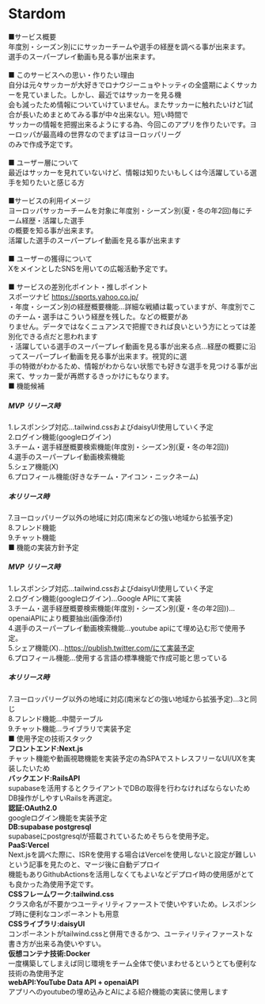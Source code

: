 # Stardom<br>
■サービス概要<br>
年度別・シーズン別ににサッカーチームや選手の経歴を調べる事が出来ます。<br>
選手のスーパープレイ動画も見る事が出来ます。<br>
<br>
■ このサービスへの思い・作りたい理由<br>
自分は元々サッカーが大好きでロナウジーニョやトッティの全盛期によくサッカーを見ていました。しかし、最近ではサッカーを見る機<br>
会も減ったため情報についていけていません。またサッカーに触れたいけど1試合が長いためまとめてみる事が中々出来ない。短い時間で<br>
サッカーの情報を把握出来るようにする為、今回このアプリを作りたいです。ヨーロッパが最高峰の世界なのでまずはヨーロッパリーグ<br>
のみで作成予定です。<br>
<br>
■ ユーザー層について<br>
最近はサッカーを見れていないけど、情報は知りたいもしくは今活躍している選手を知りたいと感じる方<br>
<br>
■サービスの利用イメージ<br>
ヨーロッパサッカーチームを対象に年度別・シーズン別(夏・冬の年2回)毎にチーム経歴・活躍した選手<br>
の概要を知る事が出来ます。<br>
活躍した選手のスーパープレイ動画を見る事が出来ます<br>
<br>
■ ユーザーの獲得について<br>
XをメインとしたSNSを用いての広報活動予定です。<br>
<br>
■ サービスの差別化ポイント・推しポイント<br>
スポーツナビ
https://sports.yahoo.co.jp/<br>
・年度・シーズン別の経歴概要機能…詳細な戦績は載っていますが、年度別でこのチーム・選手はこういう経歴を残した。などの概要があ<br>
りません。データではなくニュアンスで把握できれば良いという方にとっては差別化できる点だと思われます<br>
・活躍している選手のスーパープレイ動画を見る事が出来る点…経歴の概要に沿ってスーパープレイ動画を見る事が出来ます。視覚的に選<br>
手の特徴がわかるため、情報がわからない状態でも好きな選手を見つける事が出来て、サッカー愛が再燃するきっかけにもなります。
<br>
■ 機能候補<br>
##### MVP リリース時<br>
1.レスポンシブ対応…tailwind.cssおよびdaisyUI使用していく予定<br>
2.ログイン機能(googleログイン)<br>
3.チーム・選手経歴概要検索機能(年度別・シーズン別(夏・冬の年2回))<br>
4.選手のスーパープレイ動画検索機能<br>
5.シェア機能(X)<br>
6.プロフィール機能(好きなチーム・アイコン・ニックネーム)<br>
##### 本リリース時<br>
7.ヨーロッパリーグ以外の地域に対応(南米などの強い地域から拡張予定)<br>
8.フレンド機能<br>
9.チャット機能<br>
■ 機能の実装方針予定<br>
##### MVP リリース時<br>
1.レスポンシブ対応…tailwind.cssおよびdaisyUI使用していく予定<br>
2.ログイン機能(googleログイン)…Google APIにて実装<br>
3.チーム・選手経歴概要検索機能(年度別・シーズン別(夏・冬の年2回))…openaiAPIにより概要抽出(画像添付)<br>
4.選手のスーパープレイ動画検索機能…youtube apiにて埋め込む形で使用予定。<br>
5.シェア機能(X)…https://publish.twitter.com/にて実装予定<br>
6.プロフィール機能…使用する言語の標準機能で作成可能と思っている<br>
##### 本リリース時<br>
7.ヨーロッパリーグ以外の地域に対応(南米などの強い地域から拡張予定)…3と同じ<br>
8.フレンド機能…中間テーブル<br>
9.チャット機能…ライブラリで実装予定<br>
■ 使用予定の技術スタック<br>
**フロントエンド:Next.js**<br>
チャット機能や動画視聴機能を実装予定の為SPAでストレスフリーなUI/UXを実装したいため<br>
**バックエンド:RailsAPI**<br>
supabaseを活用するとクライアントでDBの取得を行わなければならないためDB操作がしやすいRailsを再選定。<br>
**認証:OAuth2.0**<br>
googleログイン機能を実装予定<br>
**DB:supabase postgresql**<br>
supabaseにpostgresqlが搭載されているためそちらを使用予定。<br>
**PaaS:Vercel**<br>
Next.jsを調べた際に、ISRを使用する場合はVercelを使用しないと設定が難しいという記事を見たのと、マージ後に自動デプロイ<br>
機能もありGithubActionsを活用しなくてもよいなどデプロイ時の使用感がとても良かった為使用予定です。<br>
**CSSフレームワーク:tailwind.css**<br>
クラス命名が不要かつユーティリティファーストで使いやすいため。レスポンシブ時に便利なコンポーネントも用意<br>
**CSSライブラリ:daisyUI**<br>
コンポーネントがtailwind.cssと併用できるかつ、ユーティリティファーストな書き方が出来る為使いやすい。<br>
**仮想コンテナ技術:Docker**<br>
一度構築してしまえば同じ環境をチーム全体で使いまわせるというとても便利な技術の為使用予定<br>
**webAPI:YouTube Data API + openaiAPI**<br>
アプリへのyoutubeの埋め込みとAIによる紹介機能の実装に使用します<br>
